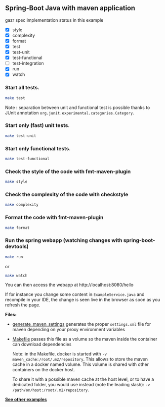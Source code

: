 ## **Spring-Boot Java with maven** application

gazr spec implementation status in this example

- [x] style
- [x] complexity
- [x] format
- [x] test
- [x] test-unit
- [x] test-functional
- [ ] test-integration
- [x] run
- [x] watch

### Start all tests.

```bash
make test
```

Note : separation between unit and functional test is possible
thanks to JUnit annotation `org.junit.experimental.categories.Category`.

### Start only (fast) unit tests.

```bash
make test-unit
```

### Start only functional tests.

```bash
make test-functional
```

### Check the style of the code with fmt-maven-plugin

```bash
make style
```

### Check the complexity of the code with checkstyle

```bash
make complexity
```

### Format the code with fmt-maven-plugin

```bash
make format
```

### Run the spring webapp (watching changes with spring-boot-devtools)

```bash
make run
```

or

```bash
make watch
```

You can then access the webapp at http://localhost:8080/hello

If for instance you change some content in `ExampleService.java` and
recompile in your IDE, the change is seen live in the browser as
soon as you refresh the page.

**Files:**

* [generate_maven_settings](generate_maven_settings) generates the proper
  `settings.xml` file for maven depending on your proxy environment variables
* [Makefile](Makefile) passes this file as a volume so the maven inside the
  container can download dependencies

  Note: in the Makefile, docker is started with
  `-v maven_cache:/root/.m2/repository`.
  This allows to store the maven cache in a docker named volume.
  This volume is shared with other containers on the docker host.

  To share it with a possible maven cache at the host level, or to have a
  dedicated folder, you would use instead (note the leading slash):
  `-v /path/on/host:/root/.m2/repository`.


**[See other examples](/tree/master/examples)**

